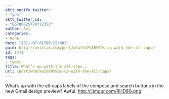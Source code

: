 ```yaml
---
aktt_notify_twitter:
- "yes"
aktt_twitter_id:
- "86786825724772352"
author: Avi
categories:
- none
date: "2011-07-01T09:22:46Z"
guid: http://aviflax.com/post/what%e2%80%99s-up-with-the-all-caps/
id: 1472
tags:
- tweet
title: What’s up with the all-caps …
url: /post/what%e2%80%99s-up-with-the-all-caps/
---
```

What’s up with the all-caps labels of the compose and search buttons in the new Gmail design preview? Awful. <a href="http://i.imgur.com/RHD8G.png" rel="nofollow">http://i.imgur.com/RHD8G.png</a>